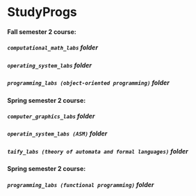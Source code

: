 # StudyProgs


#### Fall semester 2 course:
##### `computational_math_labs` folder
##### `operating_system_labs` folder
##### `programming_labs (object-oriented programming)` folder

#### Spring semester 2 course:
##### `computer_graphics_labs` folder
##### `operatin_system_labs (ASM)` folder
##### `taify_labs (theory of automata and formal languages)` folder

#### Spring semester 2 course:
##### `programming_labs (functional programming)` folder
